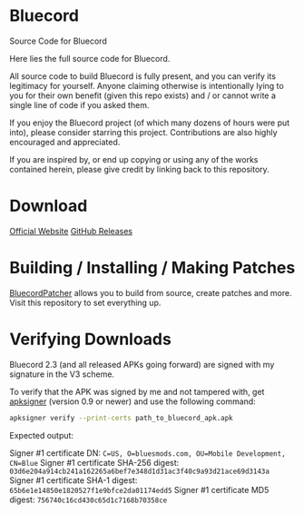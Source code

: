 # Bluecord
Source Code for Bluecord

Here lies the full source code for Bluecord.

All source code to build Bluecord is fully present, and you can verify its legitimacy for yourself.
Anyone claiming otherwise is intentionally lying to you for their own benefit (given this repo exists) and / or cannot write a single line of code if you asked them.

If you enjoy the Bluecord project (of which many dozens of hours were put into), please consider starring this project. Contributions are also highly encouraged and appreciated.

If you are inspired by, or end up copying or using any of the works contained herein, please give credit by linking back to this repository.

# Download
[Official Website](https://bluesmods.com/bluecord/)
[GitHub Releases](https://github.com/bluemods/Bluecord/releases/)

# Building / Installing / Making Patches
[BluecordPatcher](https://github.com/bluemods/BluecordPatcher/) allows you to build from source, create patches and more.
Visit this repository to set everything up.

# Verifying Downloads
Bluecord 2.3 (and all released APKs going forward) are signed with my signature in the V3 scheme.

To verify that the APK was signed by me and not tampered with, get [apksigner](https://developer.android.com/tools/apksigner) (version 0.9 or newer) and use the following command:

```bash
apksigner verify --print-certs path_to_bluecord_apk.apk
```

Expected output:

Signer #1 certificate DN: `C=US, O=bluesmods.com, OU=Mobile Development, CN=Blue`
Signer #1 certificate SHA-256 digest: `03d6e204a914cb241a162265a6bef7e348d1d31ac3f40c9a93d21ace69d3143a`
Signer #1 certificate SHA-1 digest: `65b6e1e14850e1820527f1e9bfce2da01174edd5`
Signer #1 certificate MD5 digest: `756740c16cd430c65d1c7168b70358ce`

